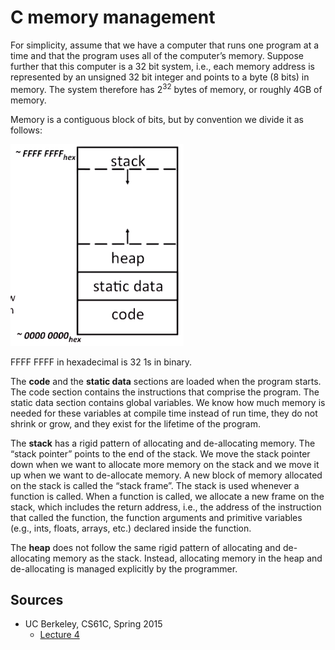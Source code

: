 # C memory management

For simplicity, assume that we have a computer that runs one program at a time and that the program uses all of the computer’s memory. Suppose further that this computer is a 32 bit system, i.e., each memory address is represented by an unsigned 32 bit integer and points to a byte (8 bits) in memory. The system therefore has $2^{32}$ bytes of memory, or roughly 4GB of memory.

Memory is a contiguous block of bits, but by convention we divide it as follows:

![cs61c_program_address_space](/img/cs61c_program_address_space.png)

FFFF FFFF in hexadecimal is 32 1s in binary.

The **code** and the **static data** sections are loaded when the program starts. The code section contains the instructions that comprise the program. The static data section contains global variables. We know how much memory is needed for these variables at compile time instead of run time, they do not shrink or grow, and they exist for the lifetime of the program.

The **stack** has a rigid pattern of allocating and de-allocating memory. The “stack pointer” points to the end of the stack. We move the stack pointer down when we want to allocate more memory on the stack and we move it up when we want to de-allocate memory. A new block of memory allocated on the stack is called the “stack frame”. The stack is used whenever a function is called. When a function is called, we allocate a new frame on the stack, which includes the return address, i.e., the address of the instruction that called the function, the function arguments and primitive variables (e.g., ints, floats, arrays, etc.) declared inside the function.

The **heap** does not follow the same rigid pattern of allocating and de-allocating memory as the stack. Instead, allocating memory in the heap and de-allocating is managed explicitly by the programmer.

## Sources

* UC Berkeley, CS61C, Spring 2015
	* [Lecture 4](https://www.youtube.com/watch?v=4orEBUAb8ps&list=PLhMnuBfGeCDM8pXLpqib90mDFJI-e1lpk&index=4)